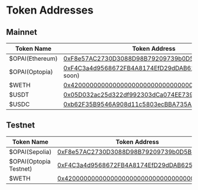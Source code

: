 # Token Addresses

## Mainnet

| Token Name      | Token Address                                                                                                                       |
| --------------- | ----------------------------------------------------------------------------------------------------------------------------------- |
| $OPAI(Ethereum) | [0xF8e57AC2730D3088D98B79209739b0D5Ba085a03](https://etherscan.io/address/0xF8e57AC2730D3088D98B79209739b0D5Ba085a03)               |
| $OPAI(Optopia)  | [0xF4C3a4d9568672FB4A8174EfD29dDAB6255E8729](https://scan.optopia.ai/token/0xF4C3a4d9568672FB4A8174EfD29dDAB6255E8729)(coming soon) |
| $WETH           | [0x4200000000000000000000000000000000000006](https://scan.optopia.ai/token/0x4200000000000000000000000000000000000006)              |
| $USDT           | [0x05D032ac25d322df992303dCa074EE7392C117b9](https://scan.optopia.ai/token/0x05D032ac25d322df992303dCa074EE7392C117b9)              |
| $USDC           | [0xb62F35B9546A908d11c5803ecBBA735AbC3E3eaE](https://scan.optopia.ai/token/0xb62F35B9546A908d11c5803ecBBA735AbC3E3eaE)              |

## Testnet

| Token Name             | Token Address                                                                                                                    |
| ---------------------- | -------------------------------------------------------------------------------------------------------------------------------- |
| $OPAI(Sepolia)         | [0xF8e57AC2730D3088D98B79209739b0D5Ba085a03](https://sepolia.etherscan.io/address/0xF8e57AC2730D3088D98B79209739b0D5Ba085a03)    |
| $OPAI(Optopia Testnet) | [0xF4C3a4d9568672FB4A8174EfD29dDAB6255E8729](https://scan-testnet.optopia.ai/token/0xF4C3a4d9568672FB4A8174EfD29dDAB6255E8729)   |
| $WETH                  | [0x4200000000000000000000000000000000000006](https://scan-testnet.optopia.ai/address/0x4200000000000000000000000000000000000006) |
